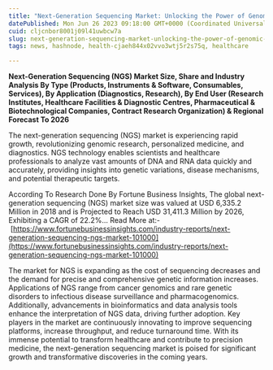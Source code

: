 ```yaml
---
title: "Next-Generation Sequencing Market: Unlocking the Power of Genomic Analysis"
datePublished: Mon Jun 26 2023 09:18:00 GMT+0000 (Coordinated Universal Time)
cuid: cljcnbor8001j09l41uwbcw7a
slug: next-generation-sequencing-market-unlocking-the-power-of-genomic-analysis
tags: news, hashnode, health-cjaeh844x02vvo3wtj5r2s75q, healthcare

---
```


**Next-Generation Sequencing (NGS) Market Size, Share and Industry Analysis By Type (Products, Instruments & Software, Consumables, Services), By Application (Diagnostics, Research), By End User (Research Institutes, Healthcare Facilities & Diagnostic Centres, Pharmaceutical & Biotechnological Companies, Contract Research Organization) & Regional Forecast To 2026**

The next-generation sequencing (NGS) market is experiencing rapid growth, revolutionizing genomic research, personalized medicine, and diagnostics. NGS technology enables scientists and healthcare professionals to analyze vast amounts of DNA and RNA data quickly and accurately, providing insights into genetic variations, disease mechanisms, and potential therapeutic targets. 

According To Research Done By Fortune Business Insights, The global next-generation sequencing (NGS) market size was valued at USD 6,335.2 Million in 2018 and is Projected to Reach USD 31,411.3 Million by 2026, Exhibiting a CAGR of 22.2%... Read More at:-  [https://www.fortunebusinessinsights.com/industry-reports/next-generation-sequencing-ngs-market-101000](https://www.fortunebusinessinsights.com/industry-reports/next-generation-sequencing-ngs-market-101000)

The market for NGS is expanding as the cost of sequencing decreases and the demand for precise and comprehensive genetic information increases. Applications of NGS range from cancer genomics and rare genetic disorders to infectious disease surveillance and pharmacogenomics. Additionally, advancements in bioinformatics and data analysis tools enhance the interpretation of NGS data, driving further adoption. Key players in the market are continuously innovating to improve sequencing platforms, increase throughput, and reduce turnaround time. With its immense potential to transform healthcare and contribute to precision medicine, the next-generation sequencing market is poised for significant growth and transformative discoveries in the coming years.